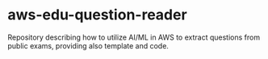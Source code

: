# aws-edu-question-reader
Repository describing how to utilize AI/ML in AWS to extract questions from public exams, providing also template and code.
